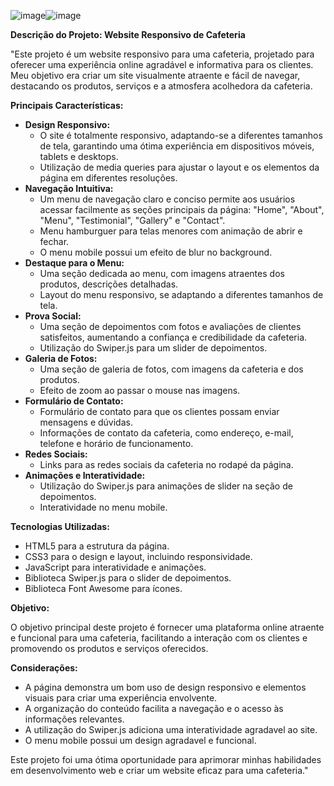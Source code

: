 ![image](https://github.com/user-attachments/assets/eae501d8-8144-4af8-ba35-7dd0a10e94e0)![image](https://github.com/user-attachments/assets/6097bf08-eaf9-48e9-9eaa-0c4d8bba9541)


**Descrição do Projeto: Website Responsivo de Cafeteria**

"Este projeto é um website responsivo para uma cafeteria, projetado para oferecer uma experiência online agradável e informativa para os clientes. Meu objetivo era criar um site visualmente atraente e fácil de navegar, destacando os produtos, serviços e a atmosfera acolhedora da cafeteria.

**Principais Características:**

* **Design Responsivo:**
    * O site é totalmente responsivo, adaptando-se a diferentes tamanhos de tela, garantindo uma ótima experiência em dispositivos móveis, tablets e desktops.
    * Utilização de media queries para ajustar o layout e os elementos da página em diferentes resoluções.
* **Navegação Intuitiva:**
    * Um menu de navegação claro e conciso permite aos usuários acessar facilmente as seções principais da página: "Home", "About", "Menu", "Testimonial", "Gallery" e "Contact".
    * Menu hamburguer para telas menores com animação de abrir e fechar.
    * O menu mobile possui um efeito de blur no background.
* **Destaque para o Menu:**
    * Uma seção dedicada ao menu, com imagens atraentes dos produtos, descrições detalhadas.
    * Layout do menu responsivo, se adaptando a diferentes tamanhos de tela.
* **Prova Social:**
    * Uma seção de depoimentos com fotos e avaliações de clientes satisfeitos, aumentando a confiança e credibilidade da cafeteria.
    * Utilização do Swiper.js para um slider de depoimentos.
* **Galeria de Fotos:**
    * Uma seção de galeria de fotos, com imagens da cafeteria e dos produtos.
    * Efeito de zoom ao passar o mouse nas imagens.
* **Formulário de Contato:**
    * Formulário de contato para que os clientes possam enviar mensagens e dúvidas.
    * Informações de contato da cafeteria, como endereço, e-mail, telefone e horário de funcionamento.
* **Redes Sociais:**
    * Links para as redes sociais da cafeteria no rodapé da página.
* **Animações e Interatividade:**
    * Utilização do Swiper.js para animações de slider na seção de depoimentos.
    * Interatividade no menu mobile.

**Tecnologias Utilizadas:**

* HTML5 para a estrutura da página.
* CSS3 para o design e layout, incluindo responsividade.
* JavaScript para interatividade e animações.
* Biblioteca Swiper.js para o slider de depoimentos.
* Biblioteca Font Awesome para ícones.

**Objetivo:**

O objetivo principal deste projeto é fornecer uma plataforma online atraente e funcional para uma cafeteria, facilitando a interação com os clientes e promovendo os produtos e serviços oferecidos.

**Considerações:**

* A página demonstra um bom uso de design responsivo e elementos visuais para criar uma experiência envolvente.
* A organização do conteúdo facilita a navegação e o acesso às informações relevantes.
* A utilização do Swiper.js adiciona uma interatividade agradavel ao site.
* O menu mobile possui um design agradavel e funcional.

Este projeto foi uma ótima oportunidade para aprimorar minhas habilidades em desenvolvimento web e criar um website eficaz para uma cafeteria."

